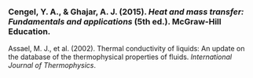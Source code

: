 ### Cengel, Y. A., & Ghajar, A. J. (2015). *Heat and mass transfer: Fundamentals and applications* (5th ed.). McGraw-Hill Education.

Assael, M. J., et al. (2002). Thermal conductivity of liquids: An update on the database of the thermophysical properties of fluids. *International Journal of Thermophysics*.
